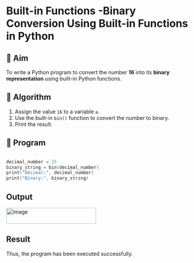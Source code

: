 # Built-in Functions -Binary Conversion Using Built-in Functions in Python

## 🎯 Aim
To write a Python program to convert the number **16** into its **binary representation** using built-in Python functions.

## 🧠 Algorithm
1. Assign the value `16` to a variable `a`.
2. Use the built-in `bin()` function to convert the number to binary.
3. Print the result.

## 🧾 Program
```c

decimal_number = 25
binary_string = bin(decimal_number)
print("Decimal:", decimal_number)
print("Binary:", binary_string)

```

## Output
<img width="242" height="43" alt="image" src="https://github.com/user-attachments/assets/c8ba1280-3394-4a23-9173-d42527e5e77f" />

## Result
Thus, the program has been executed successfully.
